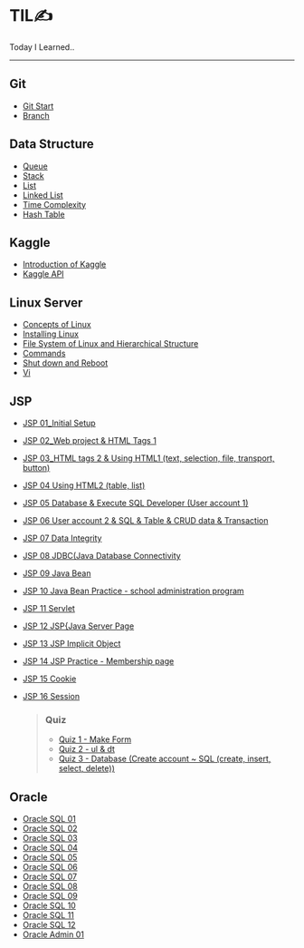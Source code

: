 # TIL✍
Today I Learned..

---

## Git
* [Git Start](https://github.com/Clary0122/TIL/blob/983ed943f77b2f6ab7962b166def2f116ee21161/git/210303-git-start.md)
* [Branch](https://github.com/Clary0122/TIL/blob/983ed943f77b2f6ab7962b166def2f116ee21161/git/210304-branch.md)

## Data Structure
* [Queue](https://github.com/Clary0122/TIL/blob/983ed943f77b2f6ab7962b166def2f116ee21161/data-structure/210310-queue.md)
* [Stack](https://github.com/Clary0122/TIL/blob/983ed943f77b2f6ab7962b166def2f116ee21161/data-structure/210310-stack.md)
* [List](https://github.com/Clary0122/TIL/blob/983ed943f77b2f6ab7962b166def2f116ee21161/data-structure/210310-list.md)
* [Linked List](https://github.com/Clary0122/TIL/blob/983ed943f77b2f6ab7962b166def2f116ee21161/data-structure/210310-linkedList.md)
* [Time Complexity](https://github.com/Clary0122/TIL/blob/983ed943f77b2f6ab7962b166def2f116ee21161/data-structure/210311-timeComplexity.md)
* [Hash Table](https://github.com/Clary0122/TIL/blob/a50905c72e64eb434d0a943377a2c00779f3bce5/data-structure/hashTable.md)

## Kaggle
* [Introduction of Kaggle](kaggle/210326-Introduction-to-Kaggle.md)
* [Kaggle API](kaggle/210326-Kaggle-API.md)

## Linux Server
* [Concepts of Linux](linux-server/210402-ConceptsOfLinux.md)
* [Installing Linux](linux-server/210404-InstallingLinux.md)
* [File System of Linux and Hierarchical Structure](linux-server/210405-FileSystemOfLinuxAndHierarchicalStructure.md)
* [Commands](linux-server/210405-Commands.md)
* [Shut down and Reboot](linux-server/210406-ShutDownAndReboot.md)
* [Vi](linux-server/210406-vi.md)

## JSP
* [JSP 01_Initial Setup](JSP/jsp_1.md)
* [JSP 02_Web project & HTML Tags 1](JSP/jsp_2.md)
* [JSP 03_HTML tags 2 & Using HTML1 (text, selection, file, transport, button)](JSP/jsp_3.md)
* [JSP 04 Using HTML2 (table, list)](JSP/jsp_4.md)
* [JSP 05 Database & Execute SQL Developer (User account 1)](JSP/jsp_5.md)
* [JSP 06 User account 2 & SQL & Table & CRUD data & Transaction](JSP/jsp_6.md)
* [JSP 07 Data Integrity](JSP/jsp_7.md)
* [JSP 08 JDBC(Java Database Connectivity](JSP/jsp_8.md)
* [JSP 09 Java Bean](JSP/jsp_9.md)
* [JSP 10 Java Bean Practice - school administration program](JSP/jsp_10.md)
* [JSP 11 Servlet](JSP/jsp_11.md)
* [JSP 12 JSP{Java Server Page](JSP/jsp_12.md)
* [JSP 13 JSP Implicit Object](JSP/jsp_13.md)
* [JSP 14 JSP Practice - Membership page](JSP/jsp_14.md)
* [JSP 15 Cookie](JSP/jsp_15.md)
* [JSP 16 Session](JSP/jsp_16.md)

  > ### Quiz
  > * [Quiz 1 - Make Form](JSP/quiz1_make-form.md)
  > * [Quiz 2 - ul & dt](JSP/quiz2_ul_dt.md)
  > * [Quiz 3 - Database (Create account ~ SQL (create, insert, select, delete))](JSP/quiz3_database.md)

## Oracle
* [Oracle SQL 01](Oracle/oracle_SQL_01.md)
* [Oracle SQL 02](Oracle/oracle_SQL_02.md)
* [Oracle SQL 03](Oracle/oracle_SQL_03.md)
* [Oracle SQL 04](Oracle/oracle_SQL_04.md)
* [Oracle SQL 05](Oracle/oracle_SQL_05.md)
* [Oracle SQL 06](Oracle/oracle_SQL_06.md)
* [Oracle SQL 07](Oracle/oracle_SQL_07.md)
* [Oracle SQL 08](Oracle/oracle_SQL_07.md)
* [Oracle SQL 09](Oracle/oracle_SQL_07.md)
* [Oracle SQL 10](Oracle/oracle_SQL_07.md)
* [Oracle SQL 11](Oracle/oracle_SQL_07.md)
* [Oracle SQL 12](Oracle/oracle_SQL_07.md)
* [Oracle Admin 01](Oracle/oracle_Admin_01.md)
